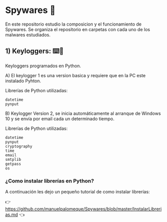 # Spywares  🔭
En este repositorio estudio la composicion y el funcionamiento de Spywares.
Se organiza el repositorio en carpetas con cada uno de los malwares estudiados.


## 1) Keyloggers: ⌨️📧
Keyloggers programados en Python. 

A) El keylogger 1 es una version basica y requiere que en la PC este instalado Pyhton. 

Librerías de Python utilizadas:

    datetime
    pynput

B) Keylogger Version 2, se inicia automáticamente al arranque de Windows 10 y se envía 
por email cada un determinado tiempo.

Librerías de Python utilizadas:


    datetime
    pynput
    cryptography 
    time
    email
    smtplib
    getpass
    os



### ¿Como instalar librerías en Python?
A continuación les dejo un pequeño tutorial de como instalar librerías:

👉 https://github.com/manuelpalomeque/Spywares/blob/master/InstalarLibrerias.md 👈